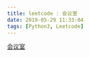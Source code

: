 ```yaml
---
title: leetcode : 会议室
date: 2019-05-29 11:33:04
tags: [Python3, Leetcode]
---
```


[会议室](https://leetcode-cn.com/problems/meeting-rooms/)

